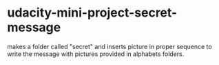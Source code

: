 # udacity-mini-project-secret-message
makes a folder called "secret" and inserts picture in proper sequence to write the message with pictures provided in alphabets folders.
